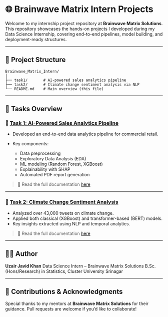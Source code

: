 # 🌐 Brainwave Matrix Intern Projects

Welcome to my internship project repository at **Brainwave Matrix Solutions**. This repository showcases the hands-on projects I developed during my Data Science Internship, covering end-to-end pipelines, model building, and deployment-ready structures.

---

## 📁 Project Structure

```
Brainwave_Matrix_Intern/
│
├── task1/       # AI-powered sales analytics pipeline
├── task2/       # Climate change sentiment analysis via NLP
└── README.md    # Main overview (this file)
```

---

## 📌 Tasks Overview

### 🔹 [Task 1: AI-Powered Sales Analytics Pipeline](./task1)

* Developed an end-to-end data analytics pipeline for commercial retail.
* Key components:

  * Data preprocessing
  * Exploratory Data Analysis (EDA)
  * ML modeling (Random Forest, XGBoost)
  * Explainability with SHAP
  * Automated PDF report generation

> 📄 Read the full documentation [here](./task1/README.md)

---

### 🔹 [Task 2: Climate Change Sentiment Analysis](./task2)

* Analyzed over 43,000 tweets on climate change.
* Applied both classical (XGBoost) and transformer-based (BERT) models.
* Key insights extracted using NLP and temporal analytics.

> 📄 Read the full documentation [here](./Task2/README.md)

---

## 🙋‍♂️ Author

**Uzair Javid Khan**
Data Science Intern – Brainwave Matrix Solutions
B.Sc. (Hons/Research) in Statistics, Cluster University Srinagar

---

## 🤝 Contributions & Acknowledgments

Special thanks to my mentors at **Brainwave Matrix Solutions** for their guidance.
Pull requests are welcome if you’d like to collaborate!

